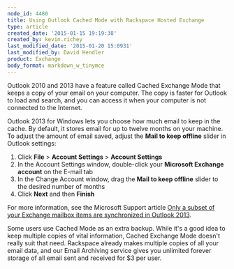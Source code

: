 ```yaml
---
node_id: 4480
title: Using Outlook Cached Mode with Rackspace Hosted Exchange
type: article
created_date: '2015-01-15 19:19:38'
created_by: kevin.richey
last_modified_date: '2015-01-20 15:0931'
last_modified_by: David Hendler
product: Exchange
body_format: markdown_w_tinymce
---
```


Outlook 2010 and 2013 have a feature called Cached Exchange Mode that keeps a copy of your email on your computer. The copy is faster for Outlook to load and search, and you can access it when your computer is not connected to the Internet.

Outlook 2013 for Windows lets you choose how much email to keep in the cache. By default, it stores email for up to twelve months on your machine. To adjust the amount of email saved, adjust the **Mail to keep offline** slider in Outlook settings:

1.  Click **File** > **Account Settings** > **Account Settings**
2.  In the Account Settings window, double-click your **Microsoft Exchange account** on the E-mail tab
3.  In the Change Account window, drag the **Mail to keep offline** slider to the desired number of months
4. Click **Next** and then **Finish**

For more information, see the Microsoft Support article [Only a subset of your Exchange mailbox items are synchronized in Outlook 2013](http://support.microsoft.com/kb/2733062).

Some users use Cached Mode as an extra backup. While it's a good idea to keep multiple copies of vital information, Cached Exchange Mode doesn't really suit that need. Rackspace already makes multiple copies of all your email data, and our Email Archiving service gives you unlimited forever storage of all email sent and received for $3 per user.
